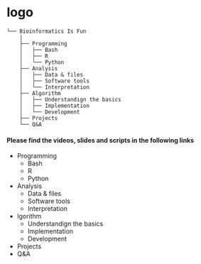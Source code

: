 # logo


```.
└── Bioinformatics Is Fun
    |
    ├── Programming
    │   ├── Bash
    │   ├── R
    │   └── Python
    ├── Analysis
    │   ├── Data & files
    │   ├── Software tools
    │   └── Interpretation
    ├── Algorithm
    │   ├── Understandign the basics
    │   ├── Implementation
    │   └── Development 
    ├── Projects
    └── Q&A
```

#### Please find the videos, slides and scripts in the following links

- Programming
	- Bash
	- R
	- Python
 - Analysis
	- Data & files
	- Software tools
	- Interpretation
- lgorithm
	- Understandign the basics
	- Implementation
	- Development 
- Projects
- Q&A